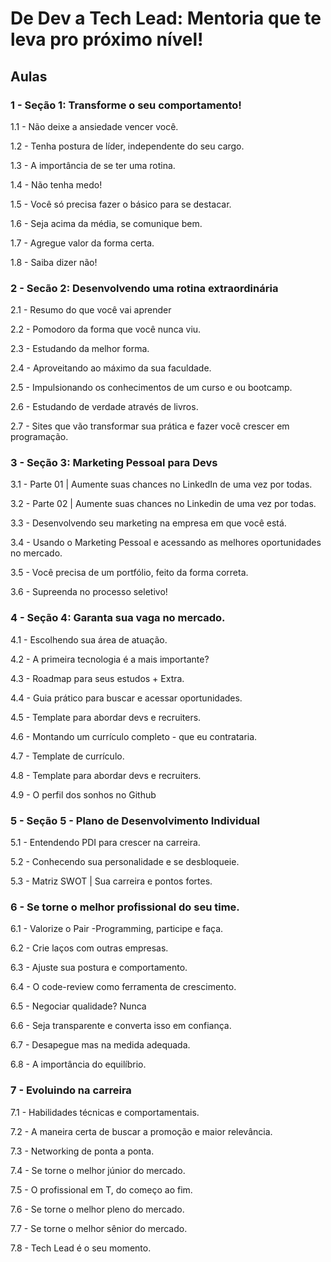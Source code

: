 # De Dev a Tech Lead: Mentoria que te leva pro próximo nível!



## Aulas

### 1 - Seção 1: Transforme o seu comportamento!

1.1 - Não deixe a ansiedade vencer você.

1.2 - Tenha postura de líder, independente do seu cargo.

1.3 - A importância de se ter uma rotina.

1.4 - Não tenha medo!

1.5 - Você só precisa fazer o básico para se destacar.

1.6 - Seja acima da média, se comunique bem.

1.7 - Agregue valor da forma certa.

1.8 - Saiba dizer não!

### 2 - Secão 2: Desenvolvendo uma rotina extraordinária

2.1 - Resumo do que você vai aprender

2.2 - Pomodoro da forma que você nunca viu.

2.3 - Estudando da melhor forma.

2.4 - Aproveitando ao máximo da sua faculdade.

2.5 - Impulsionando os conhecimentos de um curso e ou bootcamp.

2.6 - Estudando de verdade através de livros.

2.7 - Sites que vão transformar sua prática e fazer você crescer em programação.

### 3 - Seção 3: Marketing Pessoal para Devs

3.1 - Parte 01 | Aumente suas chances no LinkedIn de uma vez por todas.

3.2 - Parte 02 | Aumente suas chances no Linkedin de uma vez por todas.

3.3 - Desenvolvendo seu marketing na empresa em que você está.

3.4 - Usando o Marketing Pessoal e acessando as melhores oportunidades no mercado.

3.5 - Você precisa de um portfólio, feito da forma correta.

3.6 - Supreenda no processo seletivo!

### 4 - Seção 4: Garanta sua vaga no mercado.

4.1 - Escolhendo sua área de atuação.

4.2 - A primeira tecnologia é a mais importante?

4.3 - Roadmap para seus estudos + Extra.

4.4 - Guia prático para buscar e acessar oportunidades.

4.5 - Template para abordar devs e recruiters.

4.6 - Montando um currículo completo - que eu contrataria.

4.7 - Template de currículo.

4.8 - Template para abordar devs e recruiters.

4.9 - O perfil dos sonhos no Github

### 5 - Seção 5 - Plano de Desenvolvimento Individual

5.1 - Entendendo PDI para crescer na carreira.

5.2 - Conhecendo sua personalidade e se desbloqueie.

5.3 - Matriz SWOT | Sua carreira e pontos fortes.

### 6 - Se torne o melhor profissional do seu time.

6.1 - Valorize o Pair -Programming, participe e faça.

6.2 - Crie laços com outras empresas.

6.3 - Ajuste sua postura e comportamento.

6.4 - O code-review como ferramenta de crescimento.

6.5 - Negociar qualidade? Nunca

6.6 - Seja transparente e converta isso em confiança.

6.7 - Desapegue mas na medida adequada.

6.8 - A importância do equilíbrio.

### 7 - Evoluindo na carreira

7.1 - Habilidades técnicas e comportamentais.

7.2 - A maneira certa de buscar a promoção e maior relevância.

7.3 - Networking de ponta a ponta.

7.4 - Se torne o melhor júnior do mercado.

7.5 - O profissional em T, do começo ao fim.

7.6 - Se torne o melhor pleno do mercado.

7.7 - Se torne o melhor sênior do mercado.

7.8 - Tech Lead é o seu momento.
